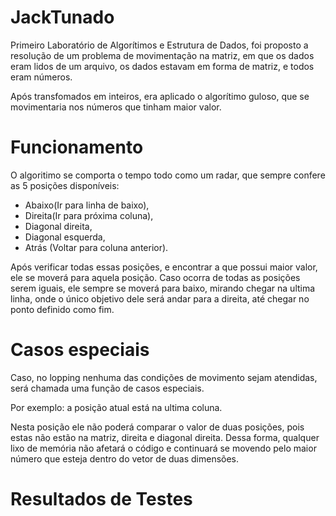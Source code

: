 # JackTunado
Primeiro Laboratório de Algorítimos e Estrutura de Dados, foi proposto a resolução de um problema de movimentação na matriz,
em que os dados eram lidos de um arquivo, os dados estavam em forma de matriz, e todos eram números.
<p>Após transfomados em inteiros, 
era aplicado o algorítimo guloso, que se movimentaria nos números que tinham maior valor.
</p>

# Funcionamento
O algoritimo se comporta o tempo todo como um radar, que sempre confere as 5 posições disponíveis: 
- Abaixo(Ir para linha de baixo), 
- Direita(Ir para próxima coluna), 
- Diagonal direita,
- Diagonal esquerda,
- Atrás (Voltar para coluna anterior).

<p>Após verificar todas essas posições, e encontrar a que possui maior valor, ele se moverá para aquela posição.
Caso ocorra de todas as posições serem iguais, ele sempre se moverá para baixo, mirando chegar na ultima linha, onde o único objetivo dele será andar para a direita,
até chegar no ponto definido como fim.</p>

# Casos especiais
Caso, no lopping nenhuma das condições de movimento sejam atendidas, será chamada uma função de casos especiais.

<p>Por exemplo: a posição atual está na ultima coluna.</p>

Nesta posição ele não poderá comparar o valor de duas posições, pois estas não estão na matriz,
direita e diagonal direita. Dessa forma, qualquer lixo de memória não afetará o código e continuará se movendo pelo maior número que esteja dentro do vetor
de duas dimensões.

# Resultados de Testes
